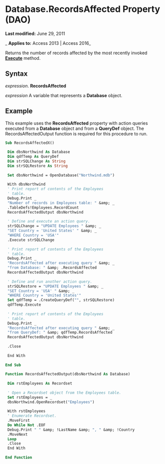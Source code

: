 
# Database.RecordsAffected Property (DAO)

 **Last modified:** June 29, 2011

 _ **Applies to:** Access 2013 | Access 2016_

Returns the number of records affected by the most recently invoked  **[Execute](d6140d4e-fa14-6455-525e-49d8aab3dff7.md)** method.


## Syntax

 _expression_. **RecordsAffected**

 _expression_ A variable that represents a **Database** object.


## Example

This example uses the  **RecordsAffected** property with action queries executed from a **Database** object and from a **QueryDef** object. The RecordsAffectedOutput function is required for this procedure to run.


```vb
Sub RecordsAffectedX() 
 
 Dim dbsNorthwind As Database 
 Dim qdfTemp As QueryDef 
 Dim strSQLChange As String 
 Dim strSQLRestore As String 
 
 Set dbsNorthwind = OpenDatabase("Northwind.mdb") 
 
 With dbsNorthwind 
 ' Print report of contents of the Employees 
 ' table. 
 Debug.Print _ 
 "Number of records in Employees table: " &amp; _ 
 .TableDefs!Employees.RecordCount 
 RecordsAffectedOutput dbsNorthwind 
 
 ' Define and execute an action query. 
 strSQLChange = "UPDATE Employees " &amp; _ 
 "SET Country = 'United States' " &amp; _ 
 "WHERE Country = 'USA'" 
 .Execute strSQLChange 
 
 ' Print report of contents of the Employees 
 ' table. 
 Debug.Print _ 
 "RecordsAffected after executing query " &amp; _ 
 "from Database: " &amp; .RecordsAffected 
 RecordsAffectedOutput dbsNorthwind 
 
 ' Define and run another action query. 
 strSQLRestore = "UPDATE Employees " &amp; _ 
 "SET Country = 'USA' " &amp; _ 
 "WHERE Country = 'United States'" 
 Set qdfTemp = .CreateQueryDef("", strSQLRestore) 
 qdfTemp.Execute 
 
 ' Print report of contents of the Employees 
 ' table. 
 Debug.Print _ 
 "RecordsAffected after executing query " &amp; _ 
 "from QueryDef: " &amp; qdfTemp.RecordsAffected 
 RecordsAffectedOutput dbsNorthwind 
 
 .Close 
 
 End With 
 
End Sub 
 
Function RecordsAffectedOutput(dbsNorthwind As Database) 
 
 Dim rstEmployees As Recordset 
 
 ' Open a Recordset object from the Employees table. 
 Set rstEmployees = _ 
 dbsNorthwind.OpenRecordset("Employees") 
 
 With rstEmployees 
 ' Enumerate Recordset. 
 .MoveFirst 
 Do While Not .EOF 
 Debug.Print " " &amp; !LastName &amp; ", " &amp; !Country 
 .MoveNext 
 Loop 
 .Close 
 End With 
 
End Function 

```


